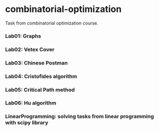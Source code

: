 # combinatorial-optimization

Task from combinatorial optimization course.

### Lab01: Graphs
### Lab02: Vetex Cover
### Lab03: Chinese Postman
### Lab04: Cristofides algorithm
### Lab05: Critical Path method
### Lab06: Hu algorithm

### LinearProgramming: solving tasks from linear programming with scipy library
